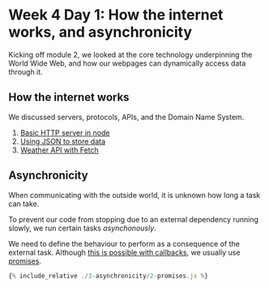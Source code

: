 # Week 4 Day 1: How the internet works, and asynchronicity

Kicking off module 2, we looked at the core technology underpinning the World Wide Web, and how our webpages can dynamically access data through it.

## How the internet works

We discussed servers, protocols, APIs, and the Domain Name System.

1. [Basic HTTP server in node](./1-node-http-server/server.js)
2. [Using JSON to store data](./2-data/data.js)
3. [Weather API with Fetch](https://codepen.io/rjkerrison/pen/GRQxKyy)

## Asynchronicity

When communicating with the outside world, it is unknown how long a task can take.

To prevent our code from stopping due to an external dependency running slowly, we run certain tasks _asynchonously_.

We need to define the behaviour to perform as a consequence of the external task.
Although [this is possible with callbacks](./3-asynchronicity/1-callbacks.js), we usually use [promises](./3-asynchronicity/2-promises.js).

```js
{% include_relative ./3-asynchronicity/2-promises.js %}
```
